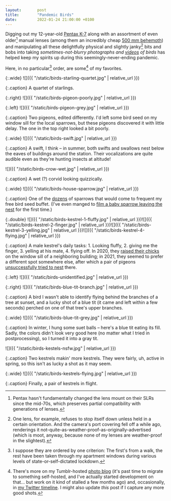 ```yaml
---
layout:       post
title:        "Pandemic Birds"
date:         2022-01-24 21:00:00 +0100
---
```


Digging out my 12-year-old [Pentax K-7](https://en.wikipedia.org/wiki/Pentax_K-7) along with an assortment of even older[^mount] manual lenses (among them an incredibly cheap [500 mm behemoth](https://www.pentaxforums.com/userreviews/quantaray-500mm-f8-f32.html)) and manipulating all these delightfully physical and slightly janky[^lens] bits and bobs into taking *sometimes-not-blurry photographs and [videos](https://www.youtube.com/playlist?list=PLTphPoE54a1vvZf85pqY5N1tdQrtGv6-s) of birds* has helped keep my spirits up during this seemingly-never-ending pandemic.

[^mount]: Pentax hasn't fundamentally changed the lens mount on their SLRs since the mid-70s, which preserves partial compatibility with generations of lenses.

[^lens]: One lens, for example, refuses to stop itself down unless held in a certain orientation. And the camera's port covering fell off a while ago, renderings it not-quite-as-weather-proof-as-originally-advertised (which is moot, anyway, because none of my lenses are weather-proof in the slightest).

Here, in no particular[^order] order, are some[^more] of my favorites.

[^order]: I suppose they are ordered by one criterion: The first's from a walk, the rest have been taken through my apartment windows during various levels of state-or-self-dictated lockdown.

[^more]: There's more on my Tumblr-hosted [photo blog]() (it's past time to migrate to something self-hosted, and I've actually started development on that... but work on it kind of stalled a few months ago) and, occasionally, in [my Twitter timeline](https://twitter.com/doersino). I might also update *this* post if I capture any more good shots.

{:.wide}
![]({{ "/static/birds-starling-quartet.jpg" | relative_url }})

{:.caption}
A quartet of starlings.

{:.right}
![]({{ "/static/birds-pigeon-poorly.jpg" | relative_url }})

{:.left}
![]({{ "/static/birds-pigeon-grey.jpg" | relative_url }})

{:.caption}
Two pigeons, edited differently. I'd left some bird seed on my window sill for the local sparrows, but these pigeons discovered it with little delay. The one in the top right looked a bit poorly.


{:.wide}
![]({{ "/static/birds-swift.jpg" | relative_url }})

{:.caption}
A swift, I think – in summer, both swifts and swallows nest below the eaves of buildings around the station. Their vocalizations are quite audible even as they're hunting insects at altitude!

![]({{ "/static/birds-crow-wet.jpg" | relative_url }})

{:.caption}
A wet (?) corvid looking quizzically.

{:.wide}
![]({{ "/static/birds-house-sparrow.jpg" | relative_url }})

{:.caption}
One of the [dozens](https://www.youtube.com/watch?v=lPymAs_Pyi8) of sparrows that would come to frequent my free bird seed buffet. (I've even manged to [film a baby sparrow leaving the nest](https://www.youtube.com/watch?v=Xi1DLuhMXik) for the first time.)

{:.double}
![]({{ "/static/birds-kestrel-1-fluffy.jpg" | relative_url }})![]({{ "/static/birds-kestrel-2-finger.jpg" | relative_url }})![]({{ "/static/birds-kestrel-3-yelling.jpg" | relative_url }})![]({{ "/static/birds-kestrel-4-flying.jpg" | relative_url }})

{:.caption}
A male kestrel's daily tasks: 1. Looking fluffy, 2. giving me the finger, 3. yelling at his mate, 4. flying off. In 2020, they [raised their chicks](https://www.youtube.com/watch?v=G10JjStSEOk) on the window sill of a neighboring building; in 2021, they seemed to prefer a different spot somewhere else, after which a pair of pigeons [unsuccessfully tried to nest](https://www.youtube.com/watch?v=1Wjt8UTLFdQ) there.

{:.left}
![]({{ "/static/birds-unidentified.jpg" | relative_url }})

{:.right}
![]({{ "/static/birds-blue-tit-branch.jpg" | relative_url }})

{:.caption}
A bird I wasn't able to identify flying behind the branches of a tree at sunset, and a lucky shot of a blue tit (it came and left within a few seconds) perched on one of that tree's upper branches.

{:.wide}
![]({{ "/static/birds-blue-tit-grey.jpg" | relative_url }})

{:.caption}
In winter, I hung some suet balls – here's a blue tit eating its fill. Sadly, the colors didn't look very good here (no matter what I tried in postprocessing), so I turned it into a gray tit.

![]({{ "/static/birds-kestels-nsfw.jpg" | relative_url }})

{:.caption}
Two kestrels makin' more kestrels. They were fairly, uh, active in spring, so this isn't as lucky a shot as it may seem.

{:.wide}
![]({{ "/static/birds-kestrels-flying.jpg" | relative_url }})

{:.caption}
Finally, a pair of kestrels in flight.
